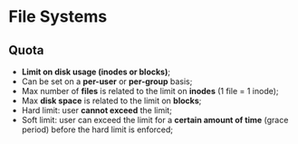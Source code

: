 # File Systems

## Quota

- **Limit on disk usage (inodes or blocks)**;
- Can be set on a **per-user** or **per-group** basis;
- Max number of **files** is related to the limit on **inodes** (1 file = 1
  inode);
- Max **disk space** is related to the limit on **blocks**;
- Hard limit: user **cannot exceed** the limit;
- Soft limit: user can exceed the limit for a **certain amount of time** (grace
  period) before the hard limit is enforced;
